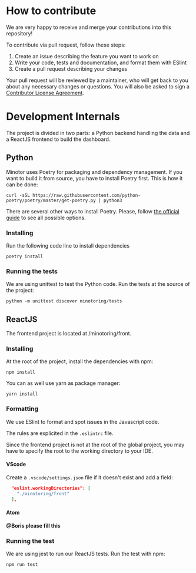 # How to contribute

We are very happy to receive and merge your contributions into this repository!

To contribute via pull request, follow these steps:

1. Create an issue describing the feature you want to work on
2. Write your code, tests and documentation, and format them with ESlint
3. Create a pull request describing your changes

Your pull request will be reviewed by a maintainer, who will get back to you about any necessary changes or questions. You will also be asked to sign a [Contributor License Agreement](https://cla-assistant.io/).

# Development Internals

The project is divided in two parts: a Python backend handling the data and a ReactJS frontend to build the dashboard.

## Python
 
Minotor uses Poetry for packaging and dependency management. If you want to build it from source, you have to install Poetry first. This is how it can be done:

```
curl -sSL https://raw.githubusercontent.com/python-poetry/poetry/master/get-poetry.py | python3
```
There are several other ways to install Poetry. Please, follow [the official guide](https://python-poetry.org/docs/#installation) to see all possible options.

### Installing

Run the following code line to install dependencies

```
poetry install
```

### Running the tests

We are using unittest to test the Python code. Run the tests at the source of the project:
```
python -m unittest discover minotoring/tests
```

## ReactJS

The frontend project is located at /minotoring/front. 

### Installing

At the root of the project, install the dependencies with npm:
```
npm install
```

You can as well use yarn as package manager:
```
yarn install
```

### Formatting
We use ESlint to format and spot issues in the Javascript code. 

The rules are explicited in the ```.eslintrc```  file. 

Since the frontend project is not at the root of the global project, you may have to specify the root to the working directory to your IDE.

#### VScode

Create a ```.vscode/settings.json``` file if it doesn't exist and add a field:
```json
  "eslint.workingDirectories": [
    "./minotoring/front"
  ],
```

#### Atom

**@Boris please fill this**

### Running the test

We are using jest to run our ReactJS tests.
Run the test with npm:
```
npm run test
```
